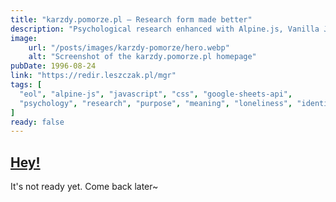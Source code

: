 ```yaml
---
title: "karzdy.pomorze.pl – Research form made better"
description: "Psychological research enhanced with Alpine.js, Vanilla JS and Google Sheets API."
image:
    url: "/posts/images/karzdy-pomorze/hero.webp"
    alt: "Screenshot of the karzdy.pomorze.pl homepage"
pubDate: 1996-08-24
link: "https://redir.leszczak.pl/mgr"
tags: [
  "eol", "alpine-js", "javascript", "css", "google-sheets-api",
  "psychology", "research", "purpose", "meaning", "loneliness", "identity-formation"
]
ready: false
---
```


## [Hey!](#hey-)

It's not ready yet. Come back later~